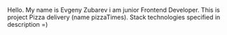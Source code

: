 Hello. My name is Evgeny Zubarev i am junior Frontend Developer. This is project Pizza delivery (name pizzaTimes).
Stack technologies specified in description =)
